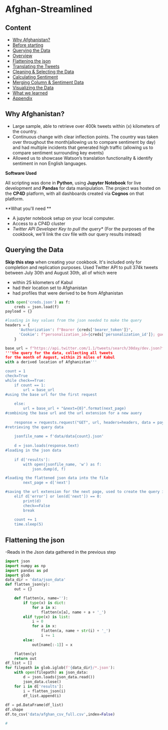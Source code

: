 # Afghan-Streamlined
## Content

- [Why Afghanistan?](https://github.com/gabriel1200/Afghanistan/blob/master/README.md#why-afghanistan)
- [Before starting](https://github.com/gabriel1200/Afghanistan/blob/master/README.md#before-starting)
- [Querying the Data](https://github.com/gabriel1200/Afghanistan/blob/master/README.md#querying-the-data)
- [Overview](https://github.com/gabriel1200/Afghanistan/blob/master/README.md#overview)
- [Flattening the json](https://github.com/gabriel1200/Afghan-Streamlined/blob/master/README.md#flattening-the-json)
- [Translating the Tweets](https://github.com/gabriel1200/Afghanistan/blob/master/README.md#translating-the-tweets)
- [Cleaning & Selecting the Data](https://github.com/gabriel1200/Afghanistan/blob/master/README.md#cleaning--selecting-the-data)
- [Calculating Sentiment](https://github.com/gabriel1200/Afghanistan/blob/master/README.md#calculating-sentiment)
- [Merging Column & Sentiment Data](https://github.com/gabriel1200/Afghanistan/blob/master/README.md#merging-column-data-and-sentiment-data)
- [Visualizing the Data](https://github.com/gabriel1200/Afghanistan/blob/master/README.md#visualizing-the-data)
- [What we learned](https://github.com/gabriel1200/Afghanistan/blob/master/README.md#what-we-learned)
- [Appendix](https://github.com/gabriel1200/Afghanistan/blob/master/README.md#what-we-learned)

## Why Afghanistan?
- Large sample, able to retrieve over 400k tweets within (x) kilometers of the country. 
- Continuous change with clear inflection points. The country was taken over throughout the month(allowing us to compare sentiment by day) and had multiple incidents that generated high traffic (allowing us to compare sentiment surrounding key events)
- Allowed us to showcase Watson’s translation functionality & identify sentiment in non English languages.

**Software Used**

All scripting was done in **Python**, using **Jupyter Notebook** for live development and **Pandas** for data manipulation. The project was hosted on the **CP4D** platform, with all dashboards created via **Cognos** on that platform.

**What you'll need **
 - A jupyter notebook setup on your local computer.
 -  Access to a CP4D cluster
 -  _Twitter API Developer Key to pull the query_* (For the purposes of the cookbook, we'll link the csv file with our query results instead)
## Querying the Data

**Skip this step** when creating your cookbook. It's included only for completion and replication purposes.
Used Twitter API to pull 374k tweets between July 30th and August 30th, all of which were
-  within 25 kilometers of Kabul
-  had their location set to Afghanistan
-  had profiles that were derived to be from Afghanistan


```python
with open('creds.json') as f:
    creds = json.load(f)
payload = {}

#loading in key values from the json needed to make the query
headers = {
      'Authorization': f"Bearer {creds['bearer_token']}",
      'Cookie': f"personalization_id={creds['personalization_id']}; guest_id={creds['guest_id']}"
    }

base_url = f"https://api.twitter.com/1.1/tweets/search/30day/dev.json?fromDate=202109040000&toDate=202110040000&query=point_radius:[-82.3666 23.1136 25mi] -is:retweet -is:reply OR profile_country:AF -is:reply -is:retweet profile_locality:Afghanistan
'''the query for the data, collecting all tweets 
for the month of August, within 25 miles of Kabul 
with a derived location of Afghanistan'''

count = 1
check=True
while check==True:
    if count == 1:
        url = base_url
#using the base url for the first request
    
    else:
        url = base_url + "&next={0}".format(next_page)
#combining the base url and the url extension for a new auery   
    
    response = requests.request("GET", url, headers=headers, data = payload)
#retrieving the query data
    
    jsonfile_name = f'data/data{count}.json'
    
    d = json.loads(response.text)
#loading in the json data
    
    if d['results']:
        with open(jsonfile_name, 'w') as f:
            json.dump(d, f)

#loading the flattened json data into the file
        next_page = d['next']

#saving the url extension for the next page, used to create the query in the next iteration
    elif d['error'] or len(d['next']) == 0:
        print(d)
        check==False
        break
        
    count += 1
    time.sleep(5)
```

## Flattening the json
-Reads in the Json data gathered in the previous step

```python
import json
import numpy as np
import pandas as pd
import glob
data_dir = 'data/json_data'
def flatten_json(y):
    out = {}

    def flatten(x, name=''):
        if type(x) is dict:
            for a in x:
                flatten(x[a], name + a + '_')
        elif type(x) is list:
            i = 0
            for a in x:
                flatten(a, name + str(i) + '_')
                i += 1
        else:
            out[name[:-1]] = x

    flatten(y)
    return out
df_list = []
for filepath in glob.iglob(f'{data_dir}/*.json'):
    with open(filepath) as json_data:
        d = json.loads(json_data.read())
        json_data.close()
    for i in d['results']:
        i = flatten_json(i)
        df_list.append(i)
    
df = pd.DataFrame(df_list)
df.shape
df.to_csv('data/afghan_csv_full.csv',index=False)

#
```
